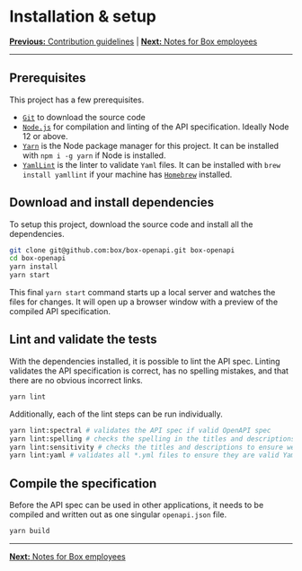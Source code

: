 # Installation & setup

[**Previous:** Contribution guidelines](../CONTRIBUTING.md) |
[**Next:** Notes for Box employees](./boxers.md)

---

## Prerequisites

This project has a few prerequisites.

* [`Git`](https://git-scm.com/) to download the source code
* [`Node.js`](https://nodejs.org/) for compilation and linting of the API
  specification. Ideally Node 12 or above.
* [`Yarn`](https://yarnpkg.com/) is the Node package manager for this project.
  It can be installed with `npm i -g yarn` if Node is installed.
* [`YamlLint`](https://github.com/adrienverge/yamllint) is the linter to validate
  `Yaml` files. It can be installed with `brew install yamllint` if your machine
  has [`Homebrew`](https://brew.sh) installed.

## Download and install dependencies

To setup this project, download the source code and install all the
dependencies.

```sh
git clone git@github.com:box/box-openapi.git box-openapi
cd box-openapi
yarn install
yarn start
```

This final `yarn start` command starts up a local server and watches the files
for changes. It will open up a browser window with a preview of the compiled API
specification.

## Lint and validate the tests

With the dependencies installed, it is possible to lint the API spec. Linting
validates the API specification is correct, has no spelling mistakes, and that
there are no obvious incorrect links.

```sh
yarn lint
```

Additionally, each of the lint steps can be run individually.

<!-- markdownlint-disable line-length -->

```sh
yarn lint:spectral # validates the API spec if valid OpenAPI spec
yarn lint:spelling # checks the spelling in the titles and descriptions 
yarn lint:sensitivity # checks the titles and descriptions to ensure we do not use an insensitive language 
yarn lint:yaml # validates all *.yml files to ensure they are valid Yaml
```

<!-- markdownlint-enable line-length -->

## Compile the specification

Before the API spec can be used in other applications, it needs to be compiled
and written out as one singular `openapi.json` file.

```sh
yarn build
```

---

[**Next:** Notes for Box employees](./boxers.md)

